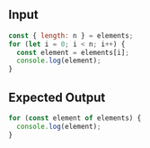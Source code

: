 
## Input
```javascript input
const { length: n } = elements;
for (let i = 0; i < n; i++) {
  const element = elements[i];
  console.log(element);
}
```

## Expected Output
```javascript expected output
for (const element of elements) {
  console.log(element);
}
```
